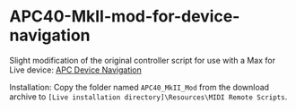 # APC40-MkII-mod-for-device-navigation
Slight modification of the original controller script for use with a Max for Live device: [APC Device Navigation](http://www.maxforlive.com/library/device/1501/as40)

Installation: Copy the folder named `APC40_MkII_Mod` from the download archive to `[Live installation directory]\Resources\MIDI Remote Scripts`.

